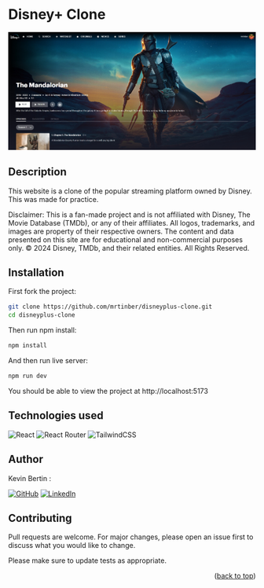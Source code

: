 <a id="readme-top"></a>

# Disney+ Clone

<img src="public/series_example.jpg" alt="Example">

## Description

This website is a clone of the popular streaming platform owned by Disney. This was made for practice.

Disclaimer:
This is a fan-made project and is not affiliated with Disney,
The Movie Database (TMDb), or any of their affiliates. All
logos, trademarks, and images are property of their respective
owners. The content and data presented on this site are for
educational and non-commercial purposes only.
© 2024 Disney, TMDb, and their related entities. All Rights
Reserved.

## Installation

First fork the project:

```bash
git clone https://github.com/mrtinber/disneyplus-clone.git
cd disneyplus-clone
```

Then run npm install:

```bash
npm install
```

And then run live server:

```bash
npm run dev
```

You should be able to view the project at http://localhost:5173

## Technologies used

![React][React.js]
![React Router][ReactRouter]
![TailwindCSS][TailwindCSS]

## Author

Kevin Bertin :

[![GitHub][GitHub]][GitHub-URL]
[![LinkedIn][LinkedIn]][LinkedIn-URL]

## Contributing

Pull requests are welcome. For major changes, please open an issue first
to discuss what you would like to change.

Please make sure to update tests as appropriate.

<p align="right">(<a href="#readme-top">back to top</a>)</p>

<!-- MARKDOWN LINKS & IMAGES -->
[React.js]: https://img.shields.io/badge/React-20232A?style=for-the-badge&logo=react&logoColor=61DAFB
[ReactRouter]: https://img.shields.io/badge/React_Router-CA4245?style=for-the-badge&logo=react-router&logoColor=white
[TailwindCSS]: https://img.shields.io/badge/Tailwind_CSS-38B2AC?style=for-the-badge&logo=tailwind-css&logoColor=white
[GitHub]: https://img.shields.io/badge/GitHub-100000?style=for-the-badge&logo=github&logoColor=white
[GitHub-URL]: https://github.com/mrtinber
[LinkedIn]: https://img.shields.io/badge/LinkedIn-0077B5?style=for-the-badge&logo=linkedin&logoColor=white
[LinkedIn-URL]: https://www.linkedin.com/in/kevin-bertin/